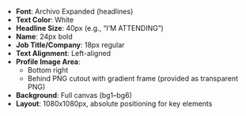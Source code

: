 - **Font**: Archivo Expanded (headlines)
- **Text Color**: White
- **Headline Size**: 40px (e.g., “I’M ATTENDING”)
- **Name**: 24px bold
- **Job Title/Company**: 18px regular
- **Text Alignment**: Left-aligned
- **Profile Image Area**:
  - Bottom right
  - Behind PNG cutout with gradient frame (provided as transparent PNG)
- **Background**: Full canvas (bg1–bg6)
- **Layout**: 1080x1080px, absolute positioning for key elements